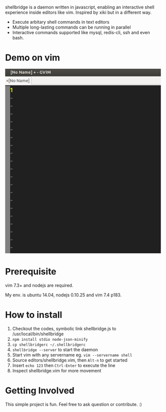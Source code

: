 shellbridge is a daemon written in javascript, enabling an interactive shell experience inside editors like vim. Inspired by xiki but in a different way.

* Execute arbitary shell commands in text editors
* Multiple long-lasting commands can be running in parallel
* Interactive commands supported like mysql, redis-cli, ssh and even bash.


Demo on vim
===========

![alt tag](https://raw.githubusercontent.com/lokikl/shellbridge/master/vim-demo.gif)


Prerequisite
============

vim 7.3+ and nodejs are required.

My env. is ubuntu 14.04, nodejs 0.10.25 and vim 7.4 p183.


How to install
==============

1. Checkout the codes, symbolic link shellbridge.js to /usr/local/bin/shellbridge
2. `npm install stdio node-json-minify`
3. `cp shellbridgerc ~/.shellbridgerc`
4. `shellbridge --server` to start the daemon
5. Start vim with any servername eg. `vim --servername shell`
6. Source editors/shellbridge.vim, then `Alt-n` to get started
7. Insert `echo 123` then `Ctrl-Enter` to execute the line
8. Inspect shellbridge.vim for more movement


Getting Involved
================

This simple project is fun. Feel free to ask question or contribute. :)
